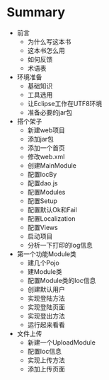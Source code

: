 # Summary

* 前言
   * 为什么写这本书
   * 这本书怎么用
   * 如何反馈
   * 术语表
* 环境准备
   * 基础知识
   * 工具选用
   * 让Eclipse工作在UTF8环境
   * 准备必要的jar包
* 搭个架子
   * 新建web项目
   * 添加jar包
   * 添加一个首页
   * 修改web.xml
   * 创建MainModule
   * 配置IocBy
   * 配置dao.js
   * 配置Modules
   * 配置Setup
   * 配置默认Ok和Fail
   * 配置Localization
   * 配置Views
   * 启动项目
   * 分析一下打印的log信息
* 第一个功能Module类
   * 建几个Pojo
   * 建Module类
   * 配置Module类的Ioc信息
   * 创建默认用户
   * 实现登陆方法
   * 实现登陆页面
   * 实现登出方法
   * 运行起来看看
* 文件上传
   * 新建一个UploadModule
   * 配置Ioc信息
   * 实现上传方法
   * 添加上传页面

